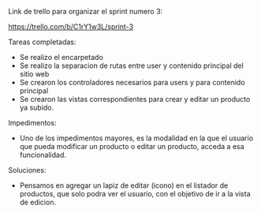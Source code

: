 <!-- ARCHIVO PARA ENTREGAR RESUMIENDO TAREAS COMPLETADAS, IMPEDIMENTOS Y SOLUCIONES PROPUESTAS INDICANDO LOS INTEGRANTES -->

Link de trello para organizar el sprint numero 3:

https://trello.com/b/C1rY1w3L/sprint-3

Tareas completadas:

- Se realizo el encarpetado
- Se realizo la separacion de rutas entre user y contenido principal del sitio web
- Se crearon los controladores necesarios para users y para contenido principal
- Se crearon las vistas correspondientes para crear y editar un producto ya subido.

Impedimentos:

- Uno de los impedimentos mayores, es la modalidad en la que el usuario que pueda modificar un producto o editar un producto, acceda a esa funcionalidad.

Soluciones: 

- Pensamos en agregar un lapiz de editar (icono) en el listador de productos, que solo podra ver el usuario, con el objetivo de ir a la vista de edicion.
